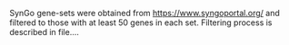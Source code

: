SynGo gene-sets were obtained from https://www.syngoportal.org/ and filtered to those with at least 50 genes in each set. Filtering process is described in file....
